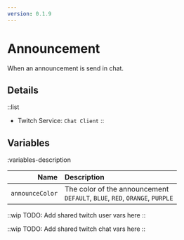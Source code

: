 ```yaml
---
version: 0.1.9
---
```


# Announcement
When an announcement is send in chat.

## Details
::list
- Twitch Service: `Chat Client`
::

## Variables
:variables-description

Name | Description
----:|:------------
`announceColor` | The color of the announcement <br> `DEFAULT`, `BLUE`, `RED`, `ORANGE`, `PURPLE`

::wip
TODO: Add shared twitch user vars here
::

::wip
TODO: Add shared twitch chat vars here
::